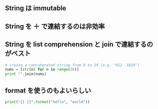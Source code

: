 ## String は immutable

## String を ＋ で連結するのは非効率

## String を list comprehension と join で連結するのがベスト

```py
# create a concatenated string from 0 to 19 (e.g. "012..1819")
nums = [str(n) for n in range(20)]
print "".join(nums)
```

## format を使うのもよいらしい

```py
print("{} {}".format("hello", "world"))
```

